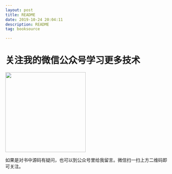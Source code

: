 ```yaml
---
layout: post
title: README
date: 2019-10-24 20:04:11
description: README
tag: booksource

---
```

# 关注我的微信公众号学习更多技术

<img src="https://raw.githubusercontent.com/guolindev/booksource/master/qrcode.jpg" width="250" />

如果是对书中源码有疑问，也可以到公众号里给我留言。微信扫一扫上方二维码即可关注。
